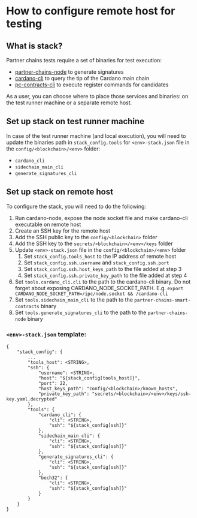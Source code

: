 # How to configure remote host for testing

## What is stack?

Partner chains tests require a set of binaries for test execution:
- [partner-chains-node](https://github.com/input-output-hk/partner-chains) to generate signatures
- [cardano-cli](https://github.com/IntersectMBO/cardano-node?tab=readme-ov-file#using-cardano-cli) to query the tip of the Cardano main chain
- [pc-contracts-cli](https://github.com/input-output-hk/partner-chains-smart-contracts) to execute register commands for candidates

As a user, you can choose where to place those services and binaries: on the test runner machine or a separate remote host.

## Set up stack on test runner machine

In case of the test runner machine (and local execution), you will need to update the binaries path in `stack_config.tools` for `<env>-stack.json` file in the `config/<blockchain>/<env>` folder:

- `cardano_cli`
- `sidechain_main_cli`
- `generate_signatures_cli`

## Set up stack on remote host

To configure the stack, you will need to do the following:
1. Run cardano-node, expose the node socket file and make cardano-cli executable on remote host
2. Create an SSH key for the remote host
3. Add the SSH public key to the `config/<blockchain>` folder
4. Add the SSH key to the `secrets/<blockchain>/<env>/keys` folder
5. Update `<env>-stack.json` file in the `config/<blockchain>/<env>` folder
   1. Set `stack_config.tools_host` to the IP address of remote host
   2. Set `stack_config.ssh.username` and `stack_config.ssh.port`
   3. Set `stack_config.ssh.host_keys_path` to the file added at step 3
   4. Set `stack_config.ssh.private_key_path` to the file added at step 4
6. Set `tools.cardano_cli.cli` to the path to the cardano-cli binary. Do not forget about exposing CARDANO_NODE_SOCKET_PATH. E.g. `export CARDANO_NODE_SOCKET_PATH=/ipc/node.socket && /cardano-cli`
7. Set `tools.sidechain_main_cli` to the path to the `partner-chains-smart-contracts` binary
8. Set `tools.generate_signatures_cli` to the path to the `partner-chains-node` binary

### `<env>-stack.json` template:

```
{
    "stack_config": {
        ...
        "tools_host": <STRING>,
        "ssh": {
            "username": <STRING>,
            "host": "${stack_config[tools_host]}",
            "port": 22,
            "host_keys_path": "config/<blockchain>/known_hosts",
            "private_key_path": "secrets/<blockchain>/<env>/keys/ssh-key.yaml.decrypted"
        },
        "tools": {
            "cardano_cli": {
                "cli": <STRING>,
                "ssh": "${stack_config[ssh]}"
            },
            "sidechain_main_cli": {
                "cli": <STRING>,
                "ssh": "${stack_config[ssh]}"
            },
            "generate_signatures_cli": {
                "cli": <STRING>,
                "ssh": "${stack_config[ssh]}"
            },
            "bech32": {
                "cli": <STRING>,
                "ssh": "${stack_config[ssh]}"
            }
        }
    }
}



